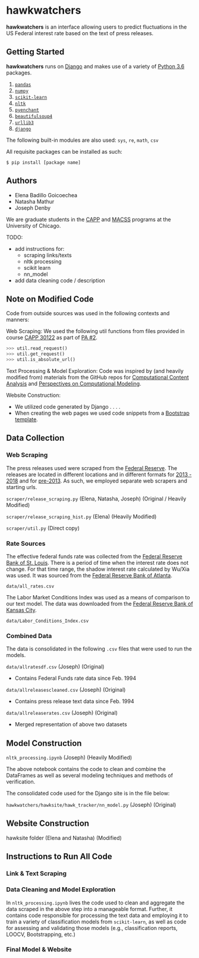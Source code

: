 # hawkwatchers

__hawkwatchers__ is an interface allowing users to predict fluctuations in the US Federal interest rate based on the text of press releases.

## Getting Started
__hawkwatchers__ runs on [Django](https://www.djangoproject.com/) and makes use of a variety of [Python 3.6](https://docs.python.org/3/) packages.

1. [`pandas`](https://pandas.pydata.org/)
2. [`numpy`](http://www.numpy.org/)
3. [`scikit-learn`](http://scikit-learn.org/)
4. [`nltk`](http://www.nltk.org/)
5. [`pyenchant`](https://github.com/rfk/pyenchant)
6. [`beautifulsoup4`](https://pypi.python.org/pypi/beautifulsoup4)
7. [`urllib3`](https://urllib3.readthedocs.io/en/latest/)
8. [`django`](https://www.djangoproject.com/)

The following built-in modules are also used: `sys`, `re`, `math`, `csv`

All requisite packages can be installed as such:
```
$ pip install [package name]
```


## Authors
- Elena Badillo Goicoechea
- Natasha Mathur
- Joseph Denby

We are graduate students in the [CAPP](https://capp.uchicago.edu/) and [MACSS](https://macss.uchicago.edu/) programs at the University of Chicago. 

TODO:

- add instructions for:
    + scraping links/texts
    + nltk processing
    + scikit learn
    + nn_model
- add data cleaning code / description 

## Note on Modified Code

Code from outside sources was used in the following contexts and manners:

Web Scraping: We used the following util functions from files provided in course [CAPP 30122](https://classes.cs.uchicago.edu/archive/2018/winter/30122-1/index.html) as part of [PA #2](https://classes.cs.uchicago.edu/archive/2018/winter/30122-1/pa/pa2/index.html).
```python
>>> util.read_request()
>>> util.get_request()
>>> util.is_absolute_url()
```

 
Text Processing & Model Exploration: Code was inspired by (and heavily modified from) materials from the GitHub repos for [Computational Content Analysis](https://github.com/Computational-Content-Analysis-2018/Content-Analysis) and [Perspectives on Computational Modeling](https://github.com/UC-MACSS/persp-model_W18). 

Website Construction:
 - We utilized code generated by Django  . . . . 
 - When creating the web pages we used code snippets from a [Bootstrap template](https://getbootstrap.com/docs/4.0/examples/cover/). 


## Data Collection

### Web Scraping

The press releases used were scraped from the [Federal Reserve](https://www.federalreserve.gov/default.htm). The releases are located in different locations and in different formats for [2013 - 2018](https://www.federalreserve.gov/monetarypolicy/fomccalendars.htm) and for [pre-2013](https://www.federalreserve.gov/monetarypolicy/fomc_historical_year.htm). As such, we employed separate web scrapers and starting urls. 

`scraper/release_scraping.py` (Elena, Natasha, Joseph) (Original / Heavily Modified)

`scraper/release_scraping_hist.py` (Elena) (Heavily Modified)


`scraper/util.py` (Direct copy)

### Rate Sources

The effective federal funds rate was collected from the [Federal Reserve Bank of St. Louis](https://fred.stlouisfed.org/series/FEDFUNDS). There is a period of time when the interest rate does not change. For that time range, the shadow interest rate calculated by Wu/Xia was used. It was sourced from the [Federal Reserve Bank of Atlanta](https://www.frbatlanta.org/cqer/research/shadow_rate.aspx?panel=1
).

`data/all_rates.csv`


The Labor Market Conditions Index was used as a means of comparison to our text model. The data was downloaded from the [Federal 
Reserve Bank of Kansas City](https://www.kansascityfed.org/research/indicatorsdata/lmci). 

`data/Labor_Conditions_Index.csv` 



### Combined Data

The data is consolidated in the following `.csv` files that were used to run the models. 

`data/allratesdf.csv` (Joseph) (Original)
- Contains Federal Funds rate data since Feb. 1994

`data/allreleasescleaned.csv` (Joseph) (Original)
- Contains press release text data since Feb. 1994

`data/allreleaserates.csv` (Joseph) (Original)
- Merged representation of above two datasets

## Model Construction

`nltk_processing.ipynb` (Joseph) (Heavily Modified)

The above notebook contains the code to clean and combine the DataFrames as well as several modeling techniques and methods of verification. 

The consolidated code used for the Django site is in the file below:

`hawkwatchers/hawksite/hawk_tracker/nn_model.py`  (Joseph) (Original)

## Website Construction

hawksite folder (Elena and Natasha) (Modified)

## Instructions to Run All Code
### Link & Text Scraping

### Data Cleaning and Model Exploration
In `nltk_processing.ipynb` lives the code used to clean and aggregate the data scraped in the above step into a manageable format. Further, it contains code responsible for processing the text data and employing it to train a variety of classification models from `scikit-learn`, as well as code for assessing and validating those models (e.g., classification reports, LOOCV, Bootstrapping, etc.)

### Final Model & Website

